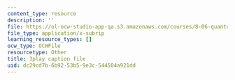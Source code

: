 ```yaml
---
content_type: resource
description: ''
file: https://ol-ocw-studio-app-qa.s3.amazonaws.com/courses/8-06-quantum-physics-iii-spring-2018/dc29cd7b6b9253b59e3c544504a921dd_VaBMK5JSz2I.vtt
file_type: application/x-subrip
learning_resource_types: []
ocw_type: OCWFile
resourcetype: Other
title: 3play caption file
uid: dc29cd7b-6b92-53b5-9e3c-544504a921dd
---
```

